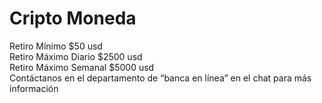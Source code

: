 # Cripto Moneda

Retiro Mínimo $50 usd  
Retiro Máximo Diario $2500 usd  
Retiro Máximo Semanal $5000 usd  
Contáctanos en el departamento de “banca en línea” en el chat para más información

